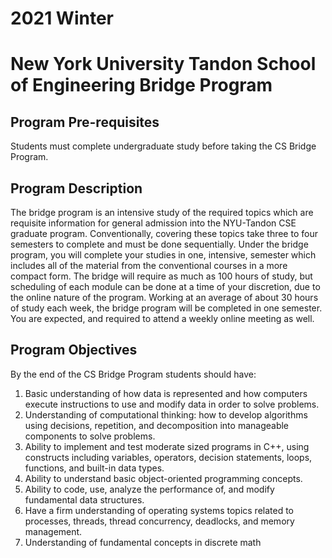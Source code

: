 # 2021 Winter
# New York University Tandon School of Engineering Bridge Program

## Program Pre-requisites
Students must complete undergraduate study before taking the CS Bridge Program.

## Program Description
The bridge program is an intensive study of the required topics which are requisite information for general admission into the NYU-Tandon CSE graduate program. Conventionally, covering these topics take three to four semesters to complete and must be done sequentially. Under the bridge program, you will complete your studies in one, intensive, semester which includes all of the material from the conventional courses in a more compact form. The bridge will require as much as 100 hours of study, but scheduling of each module can be done at a time of your discretion, due to the online nature of the program. Working at an average of about 30 hours of study each week, the bridge program will be completed in one semester. You are expected, and required to attend a weekly online meeting as well.

## Program Objectives
By the end of the CS Bridge Program students should have:
1. Basic understanding of how data is represented and how computers execute instructions
to use and modify data in order to solve problems.
2. Understanding of computational thinking: how to develop algorithms using decisions,
repetition, and decomposition into manageable components to solve problems.
3. Ability to implement and test moderate sized programs in C++, using constructs including variables, operators, decision statements, loops, functions, and built-in data
types.
4. Ability to understand basic object-oriented programming concepts.
5. Ability to code, use, analyze the performance of, and modify fundamental data structures.
6. Have a firm understanding of operating systems topics related to processes, threads,
thread concurrency, deadlocks, and memory management.
7. Understanding of fundamental concepts in discrete math
